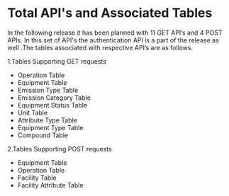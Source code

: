 # Total API's and Associated Tables 

In the following release it has been planned with 11 GET API’s and 4 POST APIs. In this set of API's the authentication API is a part of the release as well .The tables associated with respective API’s are as follows. 

1.Tables Supporting GET requests 
* Operation Table 					   
* Equipment Table 					    
* Emission Type Table 				     
* Emission Category Table 				    
* Equipment Status Table 
* Unit Table 
* Attribute Type Table 
* Equipment Type Table 
* Compound Table

2.Tables Supporting POST requests 
* Equipment Table
* Operation Table
* Facility Table
* Facility Attribute Table






